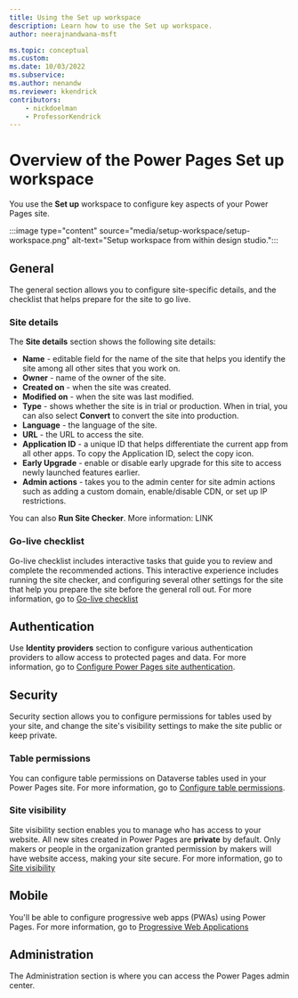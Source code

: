 ```yaml
---
title: Using the Set up workspace
description: Learn how to use the Set up workspace.
author: neerajnandwana-msft

ms.topic: conceptual
ms.custom: 
ms.date: 10/03/2022
ms.subservice:
ms.author: nenandw
ms.reviewer: kkendrick
contributors:
    - nickdoelman
    - ProfessorKendrick
---
```


# Overview of the Power Pages Set up workspace

You use the **Set up** workspace to configure key aspects of your Power Pages site.

:::image type="content" source="media/setup-workspace/setup-workspace.png" alt-text="Setup workspace from within design studio.":::

## General

The general section allows you to configure site-specific details, and the checklist that helps prepare for the site to go live.

### Site details

The **Site details** section shows the following site details:

- **Name** - editable field for the name of the site that helps you identify the site among all other sites that you work on.
- **Owner** - name of the owner of the site.
- **Created on** - when the site was created.
- **Modified on** - when the site was last modified.
- **Type** - shows whether the site is in trial or production. When in trial, you can also select **Convert** to convert the site into production.
- **Language** - the language of the site.
- **URL** - the URL to access the site.
- **Application ID** - a unique ID that helps differentiate the current app from all other apps. To copy the Application ID, select the copy icon.
- **Early Upgrade** - enable or disable early upgrade for this site to access newly launched features earlier.
- **Admin actions** - takes you to the admin center for site admin actions such as adding a custom domain, enable/disable CDN, or set up IP restrictions.

You can also **Run Site Checker**. More information: LINK

### Go-live checklist

Go-live checklist includes interactive tasks that guide you to review and complete the recommended actions. This interactive experience includes running the site checker, and configuring several other settings for the site that help you prepare the site before the general roll out. For more information, go to [Go-live checklist](../go-live/checklist.md)

## Authentication

Use **Identity providers** section to configure various authentication providers to allow access to protected pages and data. For more information, go to [Configure Power Pages site authentication](../security/authentication/configure-site.md).

## Security

Security section allows you to configure permissions for tables used by your site, and change the site's visibility settings to make the site public or keep private.

### Table permissions

You can configure table permissions on Dataverse tables used in your Power Pages site. For more information, go to [Configure table permissions](../security/table-permissions.md).

### Site visibility

Site visibility section enables you to manage who has access to your website. All new sites created in Power Pages are **private** by default. Only makers or people in the organization granted permission by makers will have website access, making your site secure. For more information, go to [Site visibility](../security/site-visibility.md)

## Mobile

You'll be able to configure progressive web apps (PWAs) using Power Pages. For more information, go to [Progressive Web Applications](progressive-web-apps.md)

## Administration

The Administration section is where you can access the Power Pages admin center.
